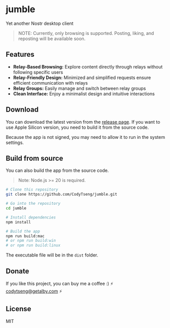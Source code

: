 # jumble

Yet another Nostr desktop client

> NOTE: Currently, only browsing is supported. Posting, liking, and reposting will be available soon.

## Features

- **Relay-Based Browsing:** Explore content directly through relays without following specific users
- **Relay-Friendly Design:** Minimized and simplified requests ensure efficient communication with relays
- **Relay Groups:** Easily manage and switch between relay groups
- **Clean Interface:** Enjoy a minimalist design and intuitive interactions

## Download

You can download the latest version from the [release page](https://github.com/CodyTseng/jumble/releases). If you want to use Apple Silicon version, you need to build it from the source code.

Because the app is not signed, you may need to allow it to run in the system settings.

## Build from source

You can also build the app from the source code.

> Note: Node.js >= 20 is required.

```bash
# Clone this repository
git clone https://github.com/CodyTseng/jumble.git

# Go into the repository
cd jumble

# Install dependencies
npm install

# Build the app
npm run build:mac
# or npm run build:win
# or npm run build:linux
```

The executable file will be in the `dist` folder.

## Donate

If you like this project, you can buy me a coffee :) ⚡️ codytseng@getalby.com ⚡️

## License

MIT
